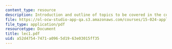 ```yaml
---
content_type: resource
description: Introduction and outline of topics to be covered in the course.
file: https://ol-ocw-studio-app-qa.s3.amazonaws.com/courses/15-024-applied-economics-for-managers-summer-2004/a52d47547471a0965d1963e03015ff35_lec1.pdf
file_type: application/pdf
resourcetype: Document
title: lec1.pdf
uid: a52d4754-7471-a096-5d19-63e03015ff35
---
```

